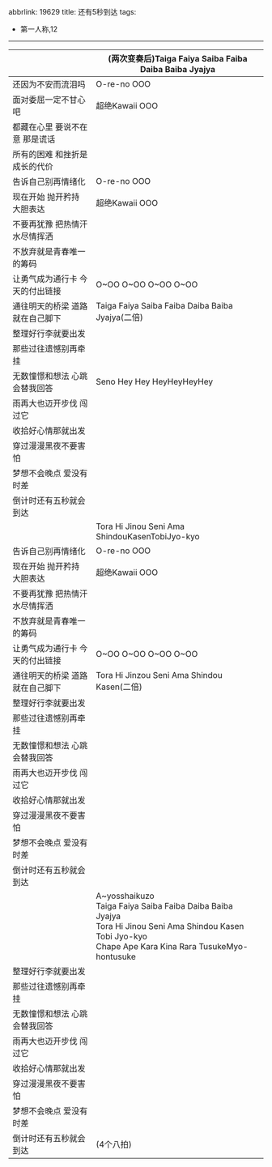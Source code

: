 abbrlink: 19629
title: 还有5秒到达
tags:
  - 第一人称,12
---
|      |(两次变奏后)Taiga Faiya Saiba Faiba Daiba Baiba Jyajya|
|--|--|
|还因为不安而流泪吗|O-re-no OOO|
|面对委屈一定不甘心吧|超绝Kawaii OOO|
|都藏在心里 要说不在意 那是谎话|      |
|所有的困难 和挫折是成长的代价|      |
|告诉自己别再情绪化|O-re-no OOO|
|现在开始 抛开矜持 大胆表达|超绝Kawaii OOO|
|不要再犹豫 把热情汗水尽情挥洒|      |
|不放弃就是青春唯一的筹码|      |
|让勇气成为通行卡 今天的付出链接|O~OO O~OO O~OO O~OO|
|通往明天的桥梁 道路就在自己脚下|Taiga Faiya Saiba Faiba Daiba Baiba Jyajya(二倍)|
|整理好行李就要出发|      |
|那些过往遗憾别再牵挂|      |
|无数憧憬和想法 心跳会替我回答|Seno Hey Hey HeyHeyHeyHey|
|雨再大也迈开步伐 闯过它|      |
|收拾好心情那就出发|      |
|穿过漫漫黑夜不要害怕|      |
|梦想不会晚点 爱没有时差|      |
|倒计时还有五秒就会到达|      |
|      |Tora Hi Jinou Seni Ama ShindouKasenTobiJyo-kyo|
|告诉自己别再情绪化|O-re-no OOO|
|现在开始 抛开矜持 大胆表达|超绝Kawaii OOO|
|不要再犹豫 把热情汗水尽情挥洒|      |
|不放弃就是青春唯一的筹码|      |
|让勇气成为通行卡 今天的付出链接|O~OO O~OO O~OO O~OO|
|通往明天的桥梁 道路就在自己脚下|Tora Hi Jinzou Seni Ama Shindou Kasen(二倍)|
|整理好行李就要出发|      |
|那些过往遗憾别再牵挂|      |
|无数憧憬和想法 心跳会替我回答|      |
|雨再大也迈开步伐 闯过它|      |
|收拾好心情那就出发|      |
|穿过漫漫黑夜不要害怕|      |
|梦想不会晚点 爱没有时差|      |
|倒计时还有五秒就会到达|      |
|      |A~yosshaikuzo<br>Taiga Faiya Saiba Faiba Daiba Baiba Jyajya<br>Tora Hi Jinou Seni Ama Shindou Kasen Tobi Jyo-kyo<br>Chape Ape Kara Kina Rara TusukeMyo-hontusuke|
|整理好行李就要出发|      |
|那些过往遗憾别再牵挂|      |
|无数憧憬和想法 心跳会替我回答|      |
|雨再大也迈开步伐 闯过它|      |
|收拾好心情那就出发|      |
|穿过漫漫黑夜不要害怕|      |
|梦想不会晚点 爱没有时差|      |
|倒计时还有五秒就会到达|(4个八拍)|
